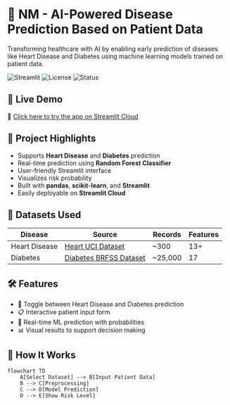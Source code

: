 # 🧠 NM - AI-Powered Disease Prediction Based on Patient Data

Transforming healthcare with AI by enabling early prediction of diseases like Heart Disease and Diabetes using machine learning models trained on patient data.

![Streamlit](https://img.shields.io/badge/Built%20with-Streamlit-red?logo=streamlit)
![License](https://img.shields.io/badge/License-MIT-green)
![Status](https://img.shields.io/badge/Project-Completed-blue)

## 🚀 Live Demo
🔗 [Click here to try the app on Streamlit Cloud](https://nmksyaipredictionbasedonpatientdata.streamlit.app/)

## 📌 Project Highlights

- Supports **Heart Disease** and **Diabetes** prediction
- Real-time prediction using **Random Forest Classifier**
- User-friendly Streamlit interface
- Visualizes risk probability
- Built with **pandas**, **scikit-learn**, and **Streamlit**
- Easily deployable on **Streamlit Cloud**

## 🧬 Datasets Used

| Disease        | Source                                                                                   | Records | Features |
|----------------|-------------------------------------------------------------------------------------------|---------|----------|
| Heart Disease  | [Heart UCI Dataset](https://github.com/sharmaroshan/Heart-UCI-Dataset/blob/master/heart.csv) | ~300    | 13+      |
| Diabetes       | [Diabetes BRFSS Dataset](https://github.com/Helmy2/Diabetes-Health-Indicators/blob/main/diabetes_binary_health_indicators_BRFSS2015.csv) | ~25,000 | 17       |

## 🛠️ Features

- 🔄 Toggle between Heart Disease and Diabetes prediction
- 📋 Interactive patient input form
- 🧠 Real-time ML prediction with probabilities
- 📊 Visual results to support decision making

## 🧪 How It Works

```mermaid
flowchart TD
    A[Select Dataset] --> B[Input Patient Data]
    B --> C[Preprocessing]
    C --> D[Model Prediction]
    D --> E[Show Risk Level]
